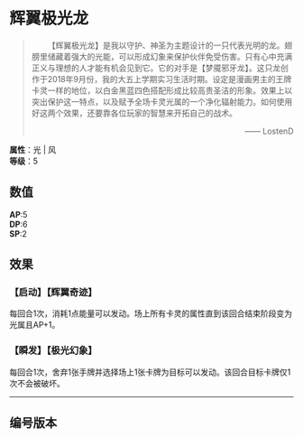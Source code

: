 ---
---

<script setup>
import CardNumberBox from "../src/commponents/CardNumberBox.vue";

let list = [
    { title: "SP01-001", url: "/packs/SP01", src: "/public/images/cards/high/SP01-001.jpg" }, 
    { title: "SP01-001", url: "/packs/SP01", src: "/public/images/cards/high/SP01-001.jpg" }
]
</script>

# 辉翼极光龙

> &emsp;&emsp;【辉翼极光龙】是我以守护、神圣为主题设计的一只代表光明的龙。翅膀里储藏着强大的光能，可以形成幻象来保护伙伴免受伤害。只有心中充满正义与理想的人才能有机会见到它。它的对手是【梦魇邪牙龙】。这只龙创作于2018年9月份，我的大五上学期实习生活时期。设定是漫画男主的王牌卡灵一样的地位，以白金黑蓝四色搭配形成比较高贵圣洁的形象。效果上以突出保护这一特点，以及赋予全场卡灵光属的一个净化辐射能力。如何使用好这两个效果，还要靠各位玩家的智慧来开拓自己的战术。
>
> <p style="text-align:right">—— LostenD</p>

**属性**：光 | 风<br>
**等级**：5

## 数值

**AP**:5<br>
**DP**:6<br>
**SP**:2

## 效果

### 【启动】【辉翼奇迹】

每回合1次，消耗1点能量可以发动。场上所有卡灵的属性直到该回合结束阶段变为光属且AP+1。

### 【瞬发】【极光幻象】

每回合1次，舍弃1张手牌并选择场上1张卡牌为目标可以发动。该回合目标卡牌仅1次不会被破坏。


<hr>


## 编号版本

<CardNumberBox :list="list"/>
